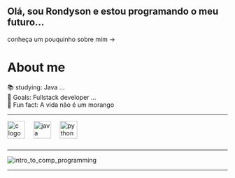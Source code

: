 ## Olá, sou Rondyson e estou programando o meu futuro... 
conheça um pouquinho sobre mim ->


<h1 align="left">About me</h1>

<p align="left">📚 studying: Java ...<br>🎯 Goals: Fullstack developer ...<br>🎲 Fun fact: A vida não é um morango</p>

---
<div align="left">
  <img src="https://skillicons.dev/icons?i=c" height="40" alt="c logo"  />
  <img width="12" />
  <img src="https://skillicons.dev/icons?i=java" height="40" alt="java logo"  />
  <img width="12" />
  <img src="https://skillicons.dev/icons?i=py" height="40" alt="python logo"  />
</div>

###
---
  
![intro_to_comp_programming](https://github.com/Rondysonr/Rondysonr/assets/126256862/b79ea262-d6af-41be-8d75-80276f32dcea)

---



